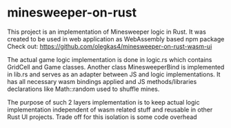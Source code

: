# minesweeper-on-rust

This project is an implementation of Minesweeper logic in Rust. It was created to be used in web application as WebAssembly based npm package
Check out: https://github.com/olegkas4/minesweeper-on-rust-wasm-ui


The actual game logic implementation is done in logic.rs which contains GridCell and Game classes. 
Another class MinesweeperBind is implemented in lib.rs and serves as an adapter between JS and logic implementations. It has all necessary wasm bindings applied and JS methods/libraries declarations like Math::random used to shuffle mines. 

The purpose of such 2 layers implementation is to keep actual logic implementation independent of wasm related stuff and reusable in other Rust UI projects. Trade off for this isolation is some code overhead